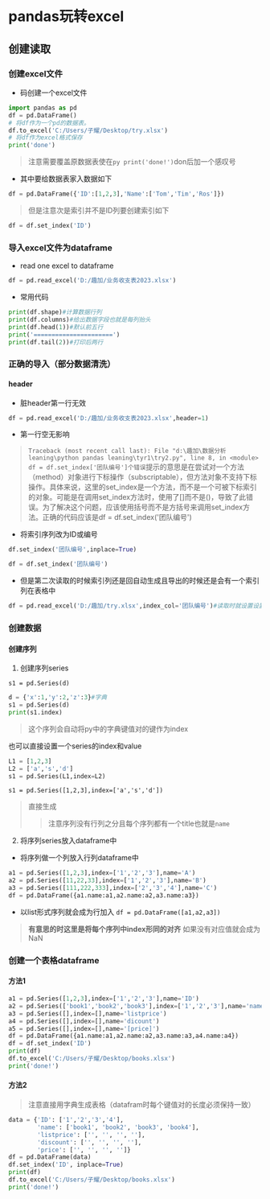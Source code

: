 # pandas玩转excel

## 创建读取

### 创建excel文件

- 码创建一个excel文件

```python
import pandas as pd
df = pd.DataFrame()
# 将df作为一个pd的数据表。
df.to_excel('C:/Users/子耀/Desktop/try.xlsx')
# 将df作为excel格式保存
print('done')
```

> 注意需要覆盖原数据表使在```py print('done!')```don后加一个感叹号

- 其中要给数据表家入数据如下

```py
df = pd.DataFrame({'ID':[1,2,3],'Name':['Tom','Tim','Ros']})
```

>但是注意次是索引并不是ID列要创建索引如下

```py
df = df.set_index('ID')
```

### 导入excel文件为dataframe

- read one excel to dataframe

```py
df = pd.read_excel('D:/趣加/业务收支表2023.xlsx')
```

- 常用代码

```py
print(df.shape)#计算数据行列
print(df.columns)#给出数据字段也就是每列抬头
print(df.head(1))#默认前五行
print('======================')
print(df.tail(2))#打印后两行
```

### 正确的导入（部分数据清洗）

#### header

- 脏header第一行无效

```py
df = pd.read_excel('D:/趣加/业务收支表2023.xlsx',header=1)
```

- 第一行空无影响

>`Traceback (most recent call last):
  File "d:\趣加\数据分析leaning\python pandas leaning\tyr1\try2.py", line 8, in <module>
    df = df.set_index['团队编号']个错误`提示的意思是在尝试对一个方法（method）对象进行下标操作（subscriptable），但方法对象不支持下标操作。具体来说，这里的set_index是一个方法，而不是一个可被下标索引的对象。可能是在调用set_index方法时，使用了[]而不是()，导致了此错误。为了解决这个问题，应该使用括号而不是方括号来调用set_index方法。正确的代码应该是df = df.set_index('团队编号')

- 将索引序列改为ID或编号

```py
df.set_index('团队编号',inplace=True)
```

```py
df = df.set_index('团队编号')
```

- 但是第二次读取的时候索引列还是回自动生成且导出的时候还是会有一个索引列在表格中

```py
df = pd.read_excel('D:/趣加/try.xlsx',index_col='团队编号')#读取时就设置设置索引序列
```

### 创建数据

#### 创建序列

1. 创建序列series

```s1 = pd.Series(d)```

```py
d = {'x':1,'y':2,'z':3}#字典
s1 = pd.Series(d)
print(s1.index)
```

>这个序列会自动将py中的字典键值对的键作为index

也可以直接设置一个series的index和value

```py
L1 = [1,2,3]
L2 = ['a','s','d']
s1 = pd.Series(L1,index=L2)
```

```s1 = pd.Series([1,2,3],index=['a','s','d'])```
>直接生成
>> 注意序列没有行列之分且每个序列都有一个title也就是```name```

2. 将序列series放入dataframe中

- 将序列做一个列放入行列dataframe中

```py
a1 = pd.Series([1,2,3],index=['1','2','3'],name='A')
a2 = pd.Series([11,22,33],index=['1','2','3'],name='B')
a3 = pd.Series([111,222,333],index=['2','3','4'],name='C')
df = pd.DataFrame({a1.name:a1,a2.name:a2,a3.name:a3})
```

- 以list形式序列就会成为行加入
```df = pd.DataFrame([a1,a2,a3])```

> **有意思的时这里是将每个序列中index形同的对齐**
> 如果没有对应值就会成为NaN

### 创建一个表格dataframe

#### 方法1

```py
a1 = pd.Series([1,2,3],index=['1','2','3'],name='ID')
a2 = pd.Series(['book1','book2','book3'],index=['1','2','3'],name='name')
a3 = pd.Series([],index=[],name='listprice')
a4 = pd.Series([],index=[],name='dicount')
a5 = pd.Series([],index=[],name='[price]')
df = pd.DataFrame({a1.name:a1,a2.name:a2,a3.name:a3,a4.name:a4})
df = df.set_index('ID')
print(df)
df.to_excel('C:/Users/子耀/Desktop/books.xlsx')
print('done!')
```

#### 方法2

>注意直接用字典生成表格（datafram时每个键值对的长度必须保持一致）

```py
data = {'ID': ['1','2','3','4'],
        'name': ['book1', 'book2', 'book3', 'book4'],
        'listprice': ['', '', '', ''],
        'discount': ['', '', '', ''],
        'price': ['', '', '', '']}
df = pd.DataFrame(data)
df.set_index('ID', inplace=True)
print(df)
df.to_excel('C:/Users/子耀/Desktop/books.xlsx')
print('done!')
```
